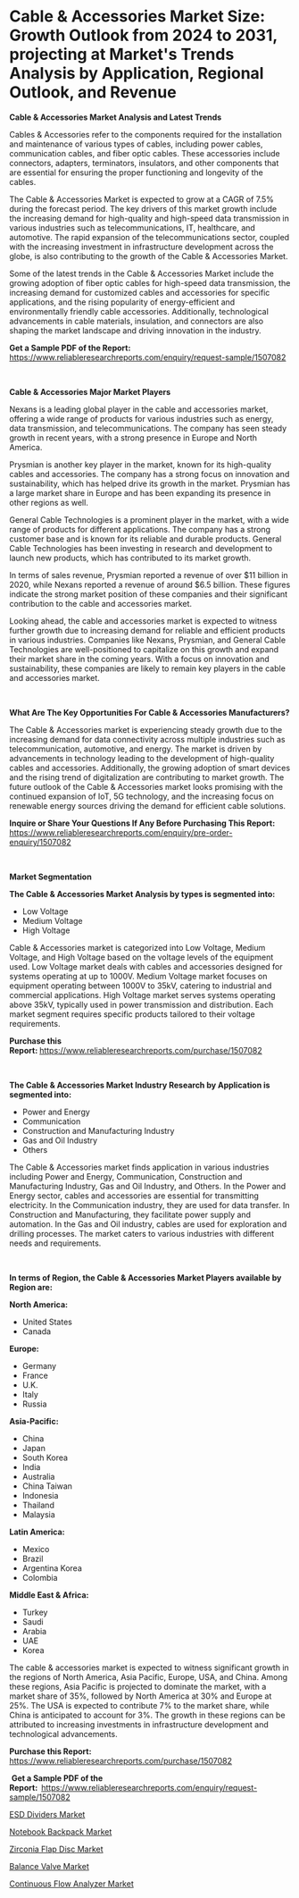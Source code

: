 <p><h1>Cable & Accessories Market Size: Growth Outlook from 2024 to 2031, projecting at Market's Trends Analysis by Application, Regional Outlook, and Revenue</h1></p><p><strong>Cable & Accessories Market Analysis and Latest Trends</strong></p>
<p><p>Cables & Accessories refer to the components required for the installation and maintenance of various types of cables, including power cables, communication cables, and fiber optic cables. These accessories include connectors, adapters, terminators, insulators, and other components that are essential for ensuring the proper functioning and longevity of the cables.</p><p>The Cable & Accessories Market is expected to grow at a CAGR of 7.5% during the forecast period. The key drivers of this market growth include the increasing demand for high-quality and high-speed data transmission in various industries such as telecommunications, IT, healthcare, and automotive. The rapid expansion of the telecommunications sector, coupled with the increasing investment in infrastructure development across the globe, is also contributing to the growth of the Cable & Accessories Market.</p><p>Some of the latest trends in the Cable & Accessories Market include the growing adoption of fiber optic cables for high-speed data transmission, the increasing demand for customized cables and accessories for specific applications, and the rising popularity of energy-efficient and environmentally friendly cable accessories. Additionally, technological advancements in cable materials, insulation, and connectors are also shaping the market landscape and driving innovation in the industry.</p></p>
<p><strong>Get a Sample PDF of the Report:&nbsp;</strong> <a href="https://www.reliableresearchreports.com/enquiry/request-sample/1507082">https://www.reliableresearchreports.com/enquiry/request-sample/1507082</a></p>
<p>&nbsp;</p>
<p><strong>Cable & Accessories Major Market Players</strong></p>
<p><p>Nexans is a leading global player in the cable and accessories market, offering a wide range of products for various industries such as energy, data transmission, and telecommunications. The company has seen steady growth in recent years, with a strong presence in Europe and North America. </p><p>Prysmian is another key player in the market, known for its high-quality cables and accessories. The company has a strong focus on innovation and sustainability, which has helped drive its growth in the market. Prysmian has a large market share in Europe and has been expanding its presence in other regions as well. </p><p>General Cable Technologies is a prominent player in the market, with a wide range of products for different applications. The company has a strong customer base and is known for its reliable and durable products. General Cable Technologies has been investing in research and development to launch new products, which has contributed to its market growth. </p><p>In terms of sales revenue, Prysmian reported a revenue of over $11 billion in 2020, while Nexans reported a revenue of around $6.5 billion. These figures indicate the strong market position of these companies and their significant contribution to the cable and accessories market. </p><p>Looking ahead, the cable and accessories market is expected to witness further growth due to increasing demand for reliable and efficient products in various industries. Companies like Nexans, Prysmian, and General Cable Technologies are well-positioned to capitalize on this growth and expand their market share in the coming years. With a focus on innovation and sustainability, these companies are likely to remain key players in the cable and accessories market.</p></p>
<p>&nbsp;</p>
<p><strong>What Are The Key Opportunities For Cable & Accessories Manufacturers?</strong></p>
<p><p>The Cable & Accessories market is experiencing steady growth due to the increasing demand for data connectivity across multiple industries such as telecommunication, automotive, and energy. The market is driven by advancements in technology leading to the development of high-quality cables and accessories. Additionally, the growing adoption of smart devices and the rising trend of digitalization are contributing to market growth. The future outlook of the Cable & Accessories market looks promising with the continued expansion of IoT, 5G technology, and the increasing focus on renewable energy sources driving the demand for efficient cable solutions.</p></p>
<p><strong>Inquire or Share Your Questions If Any Before Purchasing This Report:</strong> <a href="https://www.reliableresearchreports.com/enquiry/pre-order-enquiry/1507082">https://www.reliableresearchreports.com/enquiry/pre-order-enquiry/1507082</a></p>
<p>&nbsp;</p>
<p><strong>Market Segmentation</strong></p>
<p><strong>The Cable & Accessories Market Analysis by types is segmented into:</strong></p>
<p><ul><li>Low Voltage</li><li>Medium Voltage</li><li>High Voltage</li></ul></p>
<p><p>Cable & Accessories market is categorized into Low Voltage, Medium Voltage, and High Voltage based on the voltage levels of the equipment used. Low Voltage market deals with cables and accessories designed for systems operating at up to 1000V. Medium Voltage market focuses on equipment operating between 1000V to 35kV, catering to industrial and commercial applications. High Voltage market serves systems operating above 35kV, typically used in power transmission and distribution. Each market segment requires specific products tailored to their voltage requirements.</p></p>
<p><strong>Purchase this Report:&nbsp;</strong><a href="https://www.reliableresearchreports.com/purchase/1507082">https://www.reliableresearchreports.com/purchase/1507082</a></p>
<p>&nbsp;</p>
<p><strong>The Cable & Accessories Market Industry Research by Application is segmented into:</strong></p>
<p><ul><li>Power and Energy</li><li>Communication</li><li>Construction and Manufacturing Industry</li><li>Gas and Oil Industry</li><li>Others</li></ul></p>
<p><p>The Cable & Accessories market finds application in various industries including Power and Energy, Communication, Construction and Manufacturing Industry, Gas and Oil Industry, and Others. In the Power and Energy sector, cables and accessories are essential for transmitting electricity. In the Communication industry, they are used for data transfer. In Construction and Manufacturing, they facilitate power supply and automation. In the Gas and Oil industry, cables are used for exploration and drilling processes. The market caters to various industries with different needs and requirements.</p></p>
<p>&nbsp;</p>
<p><strong>In terms of Region, the Cable & Accessories Market Players available by Region are:</strong></p>
<p>
    <p> <strong> North America: </strong>
        <ul>
            <li>United States</li>
            <li>Canada</li>
        </ul>
        </p> 
    <p> <strong> Europe: </strong>
        <ul>
            <li>Germany</li>
            <li>France</li>
            <li>U.K.</li>
            <li>Italy</li>
            <li>Russia</li>
        </ul>
        </p> 
    <p> <strong> Asia-Pacific: </strong>
        <ul>
            <li>China</li>
            <li>Japan</li>
            <li>South Korea</li>
            <li>India</li>
            <li>Australia</li>
            <li>China Taiwan</li>
            <li>Indonesia</li>
            <li>Thailand</li>
            <li>Malaysia</li>
        </ul>
        </p> 
    <p> <strong> Latin America: </strong>
        <ul>
            <li>Mexico</li>
            <li>Brazil</li>
            <li>Argentina Korea</li>
            <li>Colombia</li>
        </ul>
        </p> 
    <p> <strong> Middle East & Africa: </strong>
        <ul>
            <li>Turkey</li>
            <li>Saudi</li>
            <li>Arabia</li>
            <li>UAE</li>
            <li>Korea</li>
        </ul>
    </p>
    </p>
<p><p>The cable & accessories market is expected to witness significant growth in the regions of North America, Asia Pacific, Europe, USA, and China. Among these regions, Asia Pacific is projected to dominate the market, with a market share of 35%, followed by North America at 30% and Europe at 25%. The USA is expected to contribute 7% to the market share, while China is anticipated to account for 3%. The growth in these regions can be attributed to increasing investments in infrastructure development and technological advancements.</p></p>
<p><strong>Purchase this Report: </strong><a href="https://www.reliableresearchreports.com/purchase/1507082">https://www.reliableresearchreports.com/purchase/1507082</a></p>
<p>&nbsp;<strong>Get a Sample PDF of the Report:&nbsp;&nbsp;</strong><a href="https://www.reliableresearchreports.com/enquiry/request-sample/1507082">https://www.reliableresearchreports.com/enquiry/request-sample/1507082</a></p>
<p><strong></strong></p>
<p><p><a href="https://medium.com/@caleighhane2777/esd-dividers-market-insights-into-market-cagr-market-trends-and-growth-strategies-d81ea8477934">ESD Dividers Market</a></p><p><a href="https://medium.com/@loretadervishi2013/notebook-backpack-market-competitive-analysis-market-trends-and-forecast-to-2031-29931cb681a4">Notebook Backpack Market</a></p><p><a href="https://medium.com/@loretadervishi2013/zirconia-flap-disc-market-size-cagr-trends-2024-2030-ad401e971256">Zirconia Flap Disc Market</a></p><p><a href="https://medium.com/@caleighhane2777/balance-valve-market-trends-forecast-and-competitive-analysis-to-2031-67e04cd8c8eb">Balance Valve Market</a></p><p><a href="https://medium.com/@caleighhane2777/analyzing-continuous-flow-analyzer-market-global-industry-perspective-and-forecast-2024-to-2031-c914a8ede4a7">Continuous Flow Analyzer Market</a></p></p>